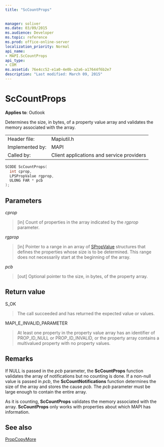 ```yaml
---
title: "ScCountProps"
 
 
manager: soliver
ms.date: 03/09/2015
ms.audience: Developer
ms.topic: reference
ms.prod: office-online-server
localization_priority: Normal
api_name:
- MAPI.ScCountProps
api_type:
- COM
ms.assetid: 76e4cc52-e1a0-4e0b-a2a6-a17644f6b2e7
description: "Last modified: March 09, 2015"
---
```


# ScCountProps

  
  
**Applies to**: Outlook 
  
Determines the size, in bytes, of a property value array and validates the memory associated with the array. 
  
|||
|:-----|:-----|
|Header file:  <br/> |Mapiutil.h  <br/> |
|Implemented by:  <br/> |MAPI  <br/> |
|Called by:  <br/> |Client applications and service providers  <br/> |
   
```cpp
SCODE ScCountProps(
  int cprop,
  LPSPropValue rgprop,
  ULONG FAR * pcb
);
```

## Parameters

 _cprop_
  
> [in] Count of properties in the array indicated by the  _rgprop_ parameter. 
    
 _rgprop_
  
> [in] Pointer to a range in an array of [SPropValue](spropvalue.md) structures that defines the properties whose size is to be determined. This range does not necessarily start at the beginning of the array. 
    
 _pcb_
  
> [out] Optional pointer to the size, in bytes, of the property array.
    
## Return value

S_OK 
  
> The call succeeded and has returned the expected value or values. 
    
MAPI_E_INVALID_PARAMETER 
  
> At least one property in the property value array has an identifier of PROP_ID_NULL or PROP_ID_INVALID, or the property array contains a multivalued property with no property values.
    
## Remarks

If NULL is passed in the  _pcb_ parameter, the **ScCountProps** function validates the array of notifications but no counting is done. If a non-null value is passed in  _pcb_, the **ScCountNotifications** function determines the size of the array and stores the cause  _pcb_. The  _pcb_ parameter must be large enough to contain the entire array. 
  
As it is counting, **ScCountProps** validates the memory associated with the array. **ScCountProps** only works with properties about which MAPI has information. 
  
## See also



[PropCopyMore](propcopymore.md)

